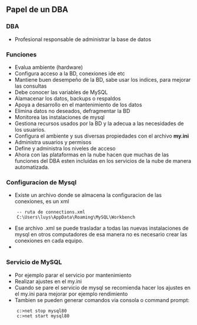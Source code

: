 ## Papel de un DBA

### **DBA**

- Profesional responsable de administrar la base de datos

### **Funciones**

- Evalua ambiente (hardware)
- Configura acceso a la BD, conexiones ide etc
- Mantiene buen desempeño de la BD, sabe usar los indices, para mejorar las consultas
- Debe conocer las variables de MySQL
- Alamacenar los datos, backups o respaldos
- Apoya a desarrollo en el mantenimiento de los datos
- Elimina datos no deseados, defragmentar la BD
- Monitorea las instalaciones de mysql
- Gestiona recursos usados por la BD y la adecua a las necesidades de los usuarios.
- Configura el ambiente y sus diversas propiedades con el archivo **my.ini**
- Administra usuarios y permisos
- Define y administra los niveles de acceso
- Ahora con las plataformas en la nube hacen que muchas de las funciones del DBA esten incluidas en los servicios de la nube de manera automatizada.
  

### Configuracion de Mysql

- Existe un archivo donde se almacena la configuracion de las conexiones, es un xml

``` 
    -- ruta de connections.xml
    C:\Users\luys\AppData\Roaming\MySQL\Workbench
```
- Ese archivo .xml se puede trasladar a todas las nuevas instalaciones de mysql en otros computadores de esa manera no es necesario crear las conexiones en cada equipo.
- 


### Servicio de MySQL

- Por ejemplo parar el servicio por mantenimiento
- Realizar ajustes en el my.ini
- Cuando se pare el servicio de mysql se recomienda hacer los ajustes en el my.ini para mejorar por ejemplo rendimiento
- Tambien se pueden generar comandos via consola o command prompt:

```dos
    c:>net stop mysql80
    c:>net start mysql80
```